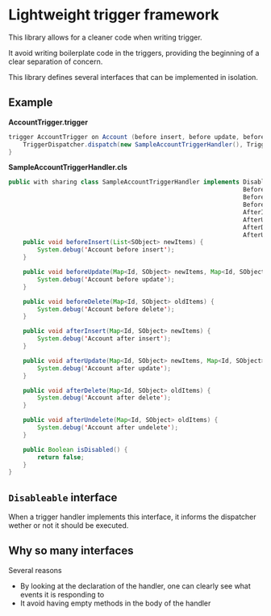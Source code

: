 # Lightweight trigger framework

This library allows for a cleaner code when writing trigger.

It avoid writing boilerplate code in the triggers, providing the
beginning of a clear separation of concern.

This library defines several interfaces that can be implemented in isolation.

## Example

**AccountTrigger.trigger**
~~~java
trigger AccountTrigger on Account (before insert, before update, before delete, after insert, after update, after delete, after undelete) {
    TriggerDispatcher.dispatch(new SampleAccountTriggerHandler(), Trigger.operationType);
}
~~~

**SampleAccountTriggerHandler.cls**
```java
public with sharing class SampleAccountTriggerHandler implements Disableable,
                                                                 BeforeInsert,
                                                                 BeforeUpdate,
                                                                 BeforeDelete,
                                                                 AfterInsert,
                                                                 AfterUpdate,
                                                                 AfterDelete,
                                                                 AfterUndelete {
    public void beforeInsert(List<SObject> newItems) {
        System.debug('Account before insert');
    }

    public void beforeUpdate(Map<Id, SObject> newItems, Map<Id, SObject> oldItems) {
        System.debug('Account before update');
    }

    public void beforeDelete(Map<Id, SObject> oldItems) {
        System.debug('Account before delete');
    }

    public void afterInsert(Map<Id, SObject> newItems) {
        System.debug('Account after insert');
    }

    public void afterUpdate(Map<Id, SObject> newItems, Map<Id, SObject> oldItems) {
        System.debug('Account after update');
    }

    public void afterDelete(Map<Id, SObject> oldItems) {
        System.debug('Account after delete');
    }

    public void afterUndelete(Map<Id, SObject> oldItems) {
        System.debug('Account after undelete');
    }

    public Boolean isDisabled() {
        return false;
    }
}

```

## `Disableable` interface

When a trigger handler implements this interface, it informs the
dispatcher wether or not it should be executed.

## Why so many interfaces

Several reasons
* By looking at the declaration of the handler, one can clearly see what events it is responding to
* It avoid having empty methods in the body of the handler
